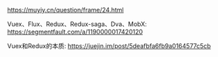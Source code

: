 https://muyiy.cn/question/frame/24.html

Vuex、Flux、Redux、Redux-saga、Dva、MobX:
https://segmentfault.com/a/1190000017420120

Vuex和Redux的本质:
https://juejin.im/post/5deafbfa6fb9a0164577c5cb